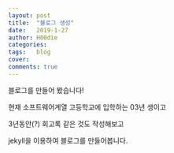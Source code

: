 ```yaml
---
layout: post
title:  "블로그 생성"
date:   2019-1-27
author: H00die
categories:
tags:	blog
cover:
comments: true
---
```


블로그를 만들어 봤습니다!

현재 소프트웨어계열 고등학교에 입학하는 03년 생이고

3년동안(?) 회고록 같은 것도 작성해보고

jekyll을 이용하여 블로그를 만들어봅니다.
